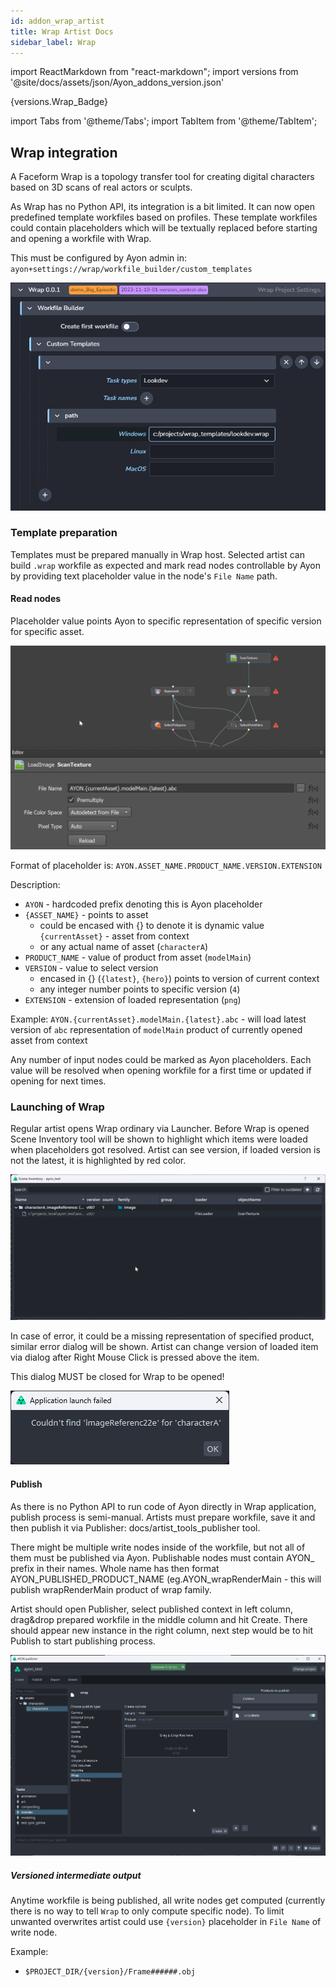 ```yaml
---
id: addon_wrap_artist
title: Wrap Artist Docs
sidebar_label: Wrap
---
```


import ReactMarkdown from "react-markdown";
import versions from '@site/docs/assets/json/Ayon_addons_version.json'

<ReactMarkdown>
{versions.Wrap_Badge}
</ReactMarkdown>

import Tabs from '@theme/Tabs';
import TabItem from '@theme/TabItem';

## Wrap integration

A Faceform Wrap is a topology transfer tool for creating digital characters based on 3D scans of real actors or sculpts.

As Wrap has no Python API, its integration is a bit limited. It can now open predefined template workfiles based on profiles.
These template workfiles could contain placeholders which will be textually replaced before starting and opening a workfile with Wrap.

This must be configured by Ayon admin in: `ayon+settings://wrap/workfile_builder/custom_templates`

![Wrap Project Settings](assets/admin_hosts_wrap_settings.png)

### Template preparation

Templates must be prepared manually in Wrap host. Selected artist can build `.wrap` workfile as expected and
mark read nodes controllable by Ayon by providing text placeholder value in the node's `File Name` path. 

#### Read nodes
Placeholder value points Ayon to specific representation of specific version for specific asset.

![Wrap Read Node](assets/artist_hosts_wrap_read.png)

Format of placeholder is:
`AYON.ASSET_NAME.PRODUCT_NAME.VERSION.EXTENSION`

Description:
- `AYON` - hardcoded prefix denoting this is Ayon placeholder
- `{ASSET_NAME}` - points to asset
  - could be encased with {} to denote it is dynamic value `{currentAsset}` - asset from context
  - or any actual name of asset (`characterA`)
- `PRODUCT_NAME` - value of product from asset (`modelMain`)
- `VERSION` - value to select version
  - encased in {} (`{latest}`, `{hero}`) points to version of current context
  - any integer number points to specific version (`4`)
- `EXTENSION` - extension of loaded representation (`png`)

Example:
    `AYON.{currentAsset}.modelMain.{latest}.abc` - will load latest version of `abc` representation of `modelMain` product of
        currently opened asset from context 

Any number of input nodes could be marked as Ayon placeholders. Each value will be resolved when opening workfile for a first
time or updated if opening for next times.

### Launching of Wrap

Regular artist opens Wrap ordinary via Launcher. Before Wrap is opened Scene Inventory tool will be shown to highlight which items
were loaded when placeholders got resolved. Artist can see version, if loaded version is not the latest, it is highlighted by red color.

![Wrap Scene Inventory](assets/artist_hosts_wrap_scene_inventory.png)

In case of error, it could be a missing representation of specified product, similar error dialog will be shown. Artist can change version
of loaded item via dialog after Right Mouse Click is pressed above the item.

This dialog MUST be closed for Wrap to be opened!

![Wrap Error](assets/artist_hosts_wrap_load_error.png)

#### Publish

As there is no Python API to run code of Ayon directly in Wrap application, publish process is semi-manual. Artists must prepare
workfile, save it and then publish it via Publisher: docs/artist_tools_publisher tool.

There might be multiple write nodes inside of the workfile, but not all of them must be published via Ayon. Publishable nodes
must contain AYON_ prefix in their names. Whole name has then format AYON_PUBLISHED_PRODUCT_NAME (eg.AYON_wrapRenderMain -
this will publish wrapRenderMain product of wrap family.

Artist should open Publisher, select published context in left column, drag&drop prepared workfile in the middle column and hit Create.
There should appear new instance in the right column, next step would be to hit Publish to start publishing process.

![Wrap Publish](assets/artist_hosts_wrap_publish.png)

##### Versioned intermediate output

Anytime workfile is being published, all write nodes get computed (currently there is no way to tell `Wrap` to only compute specific node).
To limit unwanted overwrites artist could use `{version}` placeholder in `File Name` of write node.

Example:
- `$PROJECT_DIR/{version}/Frame######.obj`


